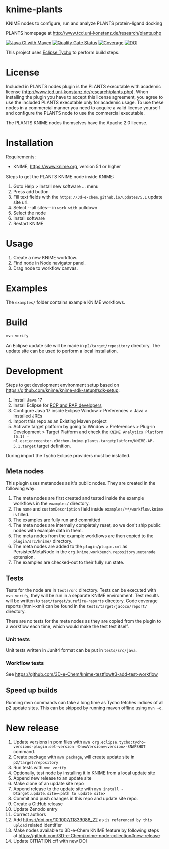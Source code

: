 # knime-plants

KNIME nodes to configure, run and analyze PLANTS protein-ligand docking

PLANTS homepage at http://www.tcd.uni-konstanz.de/research/plants.php

[![Java CI with Maven](https://github.com/3D-e-Chem/knime-plants/actions/workflows/build.yml/badge.svg)](https://github.com/3D-e-Chem/knime-plants/actions/workflows/build.yml)
[![Quality Gate Status](https://sonarcloud.io/api/project_badges/measure?project=3D-e-Chem_knime-plants&metric=alert_status)](https://sonarcloud.io/summary/new_code?id=3D-e-Chem_knime-plants)
[![Coverage](https://sonarcloud.io/api/project_badges/measure?project=3D-e-Chem_knime-plants&metric=coverage)](https://sonarcloud.io/summary/new_code?id=3D-e-Chem_knime-plants)
[![DOI](https://zenodo.org/badge/DOI/10.5281/zenodo.997272.svg)](https://doi.org/10.5281/zenodo.997272)

This project uses [Eclipse Tycho](https://www.eclipse.org/tycho/) to perform build steps.

# License

Included in PLANTS nodes plugin is the PLANTS executable with academic license (http://www.tcd.uni-konstanz.de/research/plants.php). 
When installing the plugin you have to accept this license agreement, you agree to use the included PLANTS executable only for academic usage.
To use these nodes in a commercial manner you need to acquire a valid license yourself and configure the PLANTS node to use the commercial executable.

The PLANTS KNIME nodes themselves have the Apache 2.0 license.

# Installation

Requirements:

* KNIME, https://www.knime.org, version 5.1 or higher

Steps to get the PLANTS KNIME node inside KNIME:

1. Goto Help > Install new software ... menu
2. Press add button
3. Fill text fields with the `https://3d-e-chem.github.io/updates/5.1` update site url.
4. Select --all sites-- in `work with` pulldown
5. Select the node
6. Install software
7. Restart KNIME

# Usage

1. Create a new KNIME workflow.
2. Find node in Node navigator panel.
3. Drag node to workflow canvas.

# Examples

The `examples/` folder contains example KNIME workflows.

# Build

```
mvn verify
```

An Eclipse update site will be made in `p2/target/repository` directory.
The update site can be used to perform a local installation.

# Development

Steps to get development environment setup based on https://github.com/knime/knime-sdk-setup#sdk-setup:

1. Install Java 17
2. Install Eclipse for [RCP and RAP developers](https://www.eclipse.org/downloads/packages/installer)
3. Configure Java 17 inside Eclipse Window > Preferences > Java > Installed JREs
4. Import this repo as an Existing Maven project
5. Activate target platform by going to Window > Preferences > Plug-in Development > Target Platform and check the `KNIME Analytics Platform (5.1) - nl.esciencecenter.e3dchem.knime.plants.targetplatform/KNIME-AP-5.1.target` target definition.

During import the Tycho Eclipse providers must be installed.

## Meta nodes

This plugin uses metanodes as it's public nodes. They are created in the following way:

1. The meta nodes are first created and tested inside the example workflows in the `examples/` directory.
2. The `name` and `customDescription` field inside `examples/**/workflow.knime` is filled.
3. The examples are fully run and committed
4. The meta nodes are internally completely reset, so we don't ship public nodes with example data in them.
5. The meta nodes from the example workflows are then copied to the `plugin/src/knime/` directory.
6. The meta nodes are added to the `plugin/plugin.xml` as PersistedMetaNode in the `org.knime.workbench.repository.metanode` extension.
7. The examples are checked-out to their fully run state.

## Tests

Tests for the node are in `tests/src` directory.
Tests can be executed with `mvn verify`, they will be run in a separate KNIME environment.
Test results will be written to `test/target/surefire-reports` directory.
Code coverage reports (html+xml) can be found in the `tests/target/jacoco/report/` directory.

There are no tests for the meta nodes as they are copied from the plugin to a workflow each time, which would make the test test itself.

### Unit tests

Unit tests written in Junit4 format can be put in `tests/src/java`.

### Workflow tests

See https://github.com/3D-e-Chem/knime-testflow#3-add-test-workflow

## Speed up builds

Running mvn commands can take a long time as Tycho fetches indices of all p2 update sites.
This can be skipped by running maven offline using `mvn -o`.

# New release

1. Update versions in pom files with `mvn org.eclipse.tycho:tycho-versions-plugin:set-version -DnewVersion=<version>-SNAPSHOT` command.
2. Create package with `mvn package`, will create update site in `p2/target/repository`
3. Run tests with `mvn verify`
4. Optionally, test node by installing it in KNIME from a local update site
5. Append new release to an update site
  1. Make clone of an update site repo
  2. Append release to the update site with `mvn install -Dtarget.update.site=<path to update site>`
6. Commit and push changes in this repo and update site repo.
7. Create a GitHub release
8. Update Zenodo entry
  1. Correct authors
  2. Add https://doi.org/10.1007/11839088_22 as `is referenced by this upload` related identifier
9. Make nodes available to 3D-e-Chem KNIME feature by following steps at https://github.com/3D-e-Chem/knime-node-collection#new-release
10. Update CITIATION.cff with new DOI

